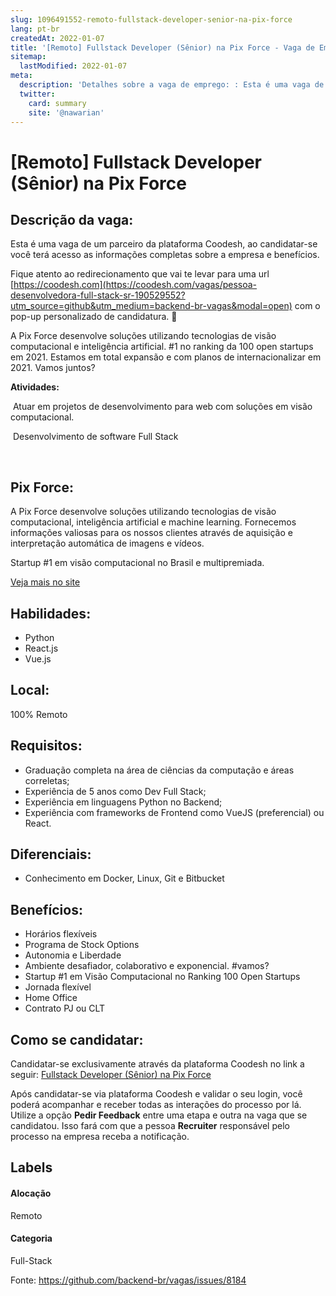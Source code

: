 ```yaml
---
slug: 1096491552-remoto-fullstack-developer-senior-na-pix-force
lang: pt-br
createdAt: 2022-01-07
title: '[Remoto] Fullstack Developer (Sênior) na Pix Force - Vaga de Emprego'
sitemap:
  lastModified: 2022-01-07
meta:
  description: 'Detalhes sobre a vaga de emprego: : Esta é uma vaga de um parceiro da plataforma Coodesh, ao candidatar-se você terá acesso as informações completas sobre a empresa e benefícios.  Fique atento ao redirecionamento que vai te levar para uma url [https://coodesh.com](https://coodesh.com/vagas/pessoa-desenvolvedora-full-stack-sr-190529552?utm_source=github&utm_medium=backend-br-vagas&modal=open) com o pop-up personalizado de candidatura. 👋 <p>A Pix Force desenvolve soluções utilizando tecnologias de visão computacional e inteligência artificial. #1 no ranking da 100 open startups em 2021. Estamos em total expansão e com planos de internacionalizar em 2021. Vamos juntos?</p> <p><strong>Atividades: </strong></p> <p>&nbsp;Atuar em projetos de desenvolvimento para web com soluções em visão computacional.</p> <p>&nbsp;Desenvolvimento de software Full Stack</p> <p></p> <p>&nbsp;</p>'
  twitter:
    card: summary
    site: '@nawarian'
---
```


# [Remoto] Fullstack Developer (Sênior) na Pix Force

## Descrição da vaga: 
Esta é uma vaga de um parceiro da plataforma Coodesh, ao candidatar-se você terá acesso as informações completas sobre a empresa e benefícios.


Fique atento ao redirecionamento que vai te levar para uma url [https://coodesh.com](https://coodesh.com/vagas/pessoa-desenvolvedora-full-stack-sr-190529552?utm_source=github&utm_medium=backend-br-vagas&modal=open) com o pop-up personalizado de candidatura. 👋
<p>A Pix Force desenvolve soluções utilizando tecnologias de visão computacional e inteligência artificial. #1 no ranking da 100 open startups em 2021. Estamos em total expansão e com planos de internacionalizar em 2021. Vamos juntos?</p>
<p><strong>Atividades: </strong></p>
<p>&nbsp;Atuar em projetos de desenvolvimento para web com soluções em visão computacional.</p>
<p>&nbsp;Desenvolvimento de software Full Stack</p>
<p></p>
<p>&nbsp;</p>

## Pix Force: 
 <p>A Pix Force desenvolve soluções utilizando tecnologias de visão computacional, inteligência artificial e machine learning. Fornecemos informações valiosas para os nossos clientes através de aquisição e interpretação automática de imagens e vídeos.</p>
<p>Startup #1 em visão computacional no Brasil e multipremiada.</p><a href='https://coodesh.com/empresas/pix-force'>Veja mais no site</a>

 ## Habilidades: 
 - Python 
- React.js 
- Vue.js
## Local: 
 100% Remoto
## Requisitos: 
 - Graduação completa na área de ciências da computação e áreas correletas; 
- Experiência de 5 anos como Dev Full Stack; 
- Experiência em linguagens Python no Backend; 
- Experiência com frameworks de Frontend como VueJS (preferencial) ou React.
## Diferenciais: 
 -  Conhecimento em Docker, Linux, Git e Bitbucket
## Benefícios: 
 - Horários flexíveis 
- Programa de Stock Options 
- Autonomia e Liberdade 
- Ambiente desafiador, colaborativo e exponencial. #vamos? 
- Startup #1 em Visão Computacional no Ranking 100 Open Startups 
- Jornada flexível 
- Home Office 
- Contrato PJ ou CLT
## Como se candidatar:
Candidatar-se exclusivamente através da plataforma Coodesh no link a seguir: [Fullstack Developer (Sênior) na Pix Force](https://coodesh.com/vagas/pessoa-desenvolvedora-full-stack-sr-190529552?utm_source=github&utm_medium=backend-br-vagas&modal=open)


Após candidatar-se via plataforma Coodesh e validar o seu login, você poderá acompanhar e receber todas as interações do processo por lá. Utilize a opção **Pedir Feedback** entre uma etapa e outra na vaga que se candidatou. Isso fará com que a pessoa **Recruiter** responsável pelo processo na empresa receba a notificação.
## Labels
#### Alocação
Remoto
#### Categoria
Full-Stack

Fonte: https://github.com/backend-br/vagas/issues/8184